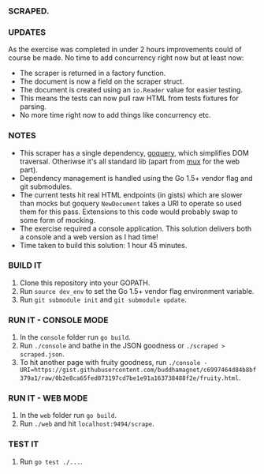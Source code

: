### SCRAPED.

### UPDATES

As the exercise was completed in under 2 hours improvements could of course be made. No time to add concurrency right now but at least now:

* The scraper is returned in a factory function.
* The document is now a field on the scraper struct.
* The document is created using an ```io.Reader``` value for easier testing.
* This means the tests can now pull raw HTML from tests fixtures for parsing.
* No more time right now to add things like concurrency etc.

### NOTES

* This scraper has a single dependency, [goquery](http://github.com/PuerkitoBio/goquery), which simplifies DOM traversal. Otheriwse it's all standard lib (apart from [mux](http://github.com/gorilla/mux) for the web part).
* Dependency management is handled using the Go 1.5+ vendor flag
and git submodules.
* The current tests hit real HTML endpoints (in gists) which are
slower than mocks but goquery ```NewDocument``` takes a URI to operate so used them for this pass. Extensions to this code would
probably swap to some form of mocking.
* The exercise required a console application. This solution delivers both a console and a web version as I had time!
* Time taken to build this solution: 1 hour 45 minutes.

### BUILD IT

1. Clone this repository into your GOPATH.
2. Run ```source dev_env``` to set the Go 1.5+ vendor flag environment variable.
3. Run ```git submodule init``` and ```git submodule update```.

### RUN IT - CONSOLE MODE

1. In the ```console``` folder run ```go build```.
2. Run ```./console``` and bathe in the JSON goodness or ```./scraped > scraped.json```.
3. To hit another page with fruity goodness, run ```./console -URI=https://gist.githubusercontent.com/buddhamagnet/c6997464d84b8bf379a1/raw/0b2e8ca65fed073197cd7be1e91a163738488f2e/fruity.html```.

### RUN IT - WEB MODE

1. In the ```web``` folder run ```go build```.
2. Run ```./web``` and hit ```localhost:9494/scrape```.

### TEST IT

1. Run ```go test ./...```.
